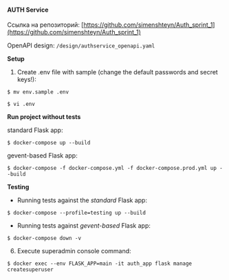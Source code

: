 #### AUTH Service

Ссылка на репозиторий: [https://github.com/simenshteyn/Auth_sprint_1](https://github.com/simenshteyn/Auth_sprint_1)

OpenAPI design: `/design/authservice_openapi.yaml`

**Setup**
1. Create .env file with sample (change the default passwords and secret keys!):

`$ mv env.sample .env`

`$ vi .env`

**Run project without tests**

standard Flask app:

`$ docker-compose up --build`

gevent-based Flask app:

`$ docker-compose -f docker-compose.yml -f docker-compose.prod.yml up --build`


**Testing**
 - Running tests against the *standard* Flask app:
   
`$ docker-compose --profile=testing up --build`
   
 - Running tests against *gevent-based* Flask app:
 
`$ docker-compose down -v`

6. Execute superadmin console command:

`$ docker exec --env FLASK_APP=main -it auth_app flask manage createsuperuser`

